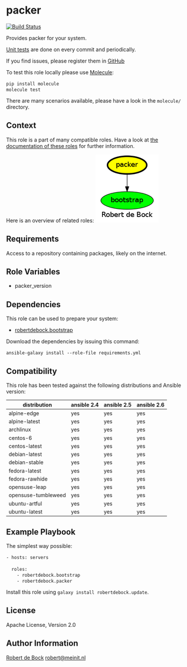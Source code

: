 packer
=========

[![Build Status](https://travis-ci.org/robertdebock/ansible-role-packer.svg?branch=master)](https://travis-ci.org/robertdebock/ansible-role-packer)

Provides packer for your system.

[Unit tests](https://travis-ci.org/robertdebock/ansible-role-packer) are done on every commit and periodically.

If you find issues, please register them in [GitHub](https://github.com/robertdebock/ansible-role-packer/issues)

To test this role locally please use [Molecule](https://github.com/metacloud/molecule):
```
pip install molecule
molecule test
```
There are many scenarios available, please have a look in the `molecule/` directory.

Context
-------
This role is a part of many compatible roles. Have a look at [the documentation of these roles](https://robertdebock.nl/) for further information.

Here is an overview of related roles:
![dependencies](https://raw.githubusercontent.com/robertdebock/drawings/artifacts/packer.png "Dependency")

Requirements
------------

Access to a repository containing packages, likely on the internet.

Role Variables
--------------

- packer_version

Dependencies
------------

This role can be used to prepare your system:

- [robertdebock.bootstrap](https://travis-ci.org/robertdebock/ansible-role-bootstrap)

Download the dependencies by issuing this command:
```
ansible-galaxy install --role-file requirements.yml
```

Compatibility
-------------

This role has been tested against the following distributions and Ansible version:

|distribution|ansible 2.4|ansible 2.5|ansible 2.6|
|------------|-----------|-----------|-----------|
|alpine-edge|yes|yes|yes|
|alpine-latest|yes|yes|yes|
|archlinux|yes|yes|yes|
|centos-6|yes|yes|yes|
|centos-latest|yes|yes|yes|
|debian-latest|yes|yes|yes|
|debian-stable|yes|yes|yes|
|fedora-latest|yes|yes|yes|
|fedora-rawhide|yes|yes|yes|
|opensuse-leap|yes|yes|yes|
|opensuse-tumbleweed|yes|yes|yes|
|ubuntu-artful|yes|yes|yes|
|ubuntu-latest|yes|yes|yes|

Example Playbook
----------------

The simplest way possible:
```
- hosts: servers

  roles:
    - robertdebock.bootstrap
    - robertdebock.packer
```

Install this role using `galaxy install robertdebock.update`.

License
-------

Apache License, Version 2.0

Author Information
------------------

[Robert de Bock](https://robertdebock.nl/) <robert@meinit.nl>
